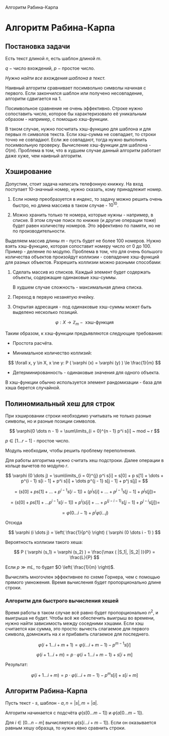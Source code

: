 Алгоритм Рабина-Карпа

# Алгоритм Рабина-Карпа

## Постановка задачи

Есть текст длиной $n$, есть шаблон длиной $m$.

$q$ − число вхождений, $p$ − простое число.

_Нужно найти все вхождения шаблона в текст._

Наивный алгоритм сравнивает посимвольно символы начиная с первого. Если закончился шаблон или получено несовпадение, алгоритм сдвигается на 1.

Посимвольное сравнение не очень эффективно. Строке нужно сопоставить число, которое бы характеризовало её уникальным образом - например, с помощью хэш-функции.

В таком случае, нужно посчитать хэш-функцию для шаблона и для первых m символов текста. Если хэш-сумма не совпадает, то строки точно не совпадают. Если же совпадают, тогда нужно выполнить посимвольную проверку. Вычисление хэш-функции для шаблона - $O(m)$. Проблема в том, что в худшем случае данный алгоритм работает даже хуже, чем наивный алгоритм.

## Хэширование

Допустим, стоит задача написать телефонную книжку. На вход поступает 10-значный номер, нужно сказать, кому принадлежит номер.

1. Если номер преобразуется в индекс, то задачу можно решить очень быстро, но длина массива в таком случае - $10^{10}$.

2. Можно хранить только те номера, которые нужны - например, в списке. В этом случае поиск по книжке (и другие операции тоже) будет равен количеству номеров. Это эффективно по памяти, но не по производительности.

Выделяем массив длины $m$ - пусть будет не более 100 номеров. Нужно взять хэш-функцию, которая сопоставит номеру число от 0 до 100. Пример - деление по модулю. Проблема в том, что для очень большого количества объектов произойдут коллизии - совпадение хэш-функций для разных объектов. Разрешить коллизии можно разными способами:

1. Сделать массив из списков. Каждый элемент будет содержать объекты, содержащие одинаковые хэш-суммы.

    В худшем случае сложность - максимальная длина списка.

2. Переход в первую незанятую ячейку.

3. Открытая адресация - под одинаковые хэш-суммы может быть выделено несколько позиций.

$$
\varphi: X \to \mathbb{Z}_m - \text{ хэш-функция}
$$

Таким образом, к хэш-функции предъявляются следующие требования:

- Простота расчёта.

- Минимальное количество коллизий:

$$
\forall x, y \in X, x \ne y: P ( \varphi (x) = \varphi (y) ) \le \frac{1}{m}
$$

- Детерминированность - одинаковые значения для одного объекта.

В хэш-функции обычно используется элемент рандомизации - база для хэша берется случайной.

## Полиномиальный хеш для строк

При хэшировании строки необходимо учитывать не только разные символы, но и разные позиции символов.

$$
\varphi(0 \dots n - 1) = \sum\limits_{i = 0}^{n - 1} p^i s[i] ~ mod ~ r
$$

$p \in [1 \dots r - 1]$ - простое число.

Модуль необходим, чтобы решить проблему переполнения.

Для работы алгоритма нужно считать хеш подстроки. Далее операции в кольце вычетов по модулю $r$.

$$
\varphi (0 \dots j) = \sum\limits_{i = 0}^{j} p^i s[i] = s[0] + p s[1] + \dots + p^{i - 1} s[i - 1] + p^i s[i] + \dots p^{j - 1} s[j - 1] + p^j s[j] =
$$

$$
= ( s[0] + p s[1] + \dots + p^{i - 1} s[i - 1] ) + (p^i s[i] + \dots + p^{j - 1} s[j - 1] + p^j s[j]) =
$$

$$
= ( s[0] + ps[1] + \dots p^{i - 1} s[i - 1] ) + p^i ( s[i] + \dots + p^{(j - i - 1)} s[j - 1] + p^{j - i} s[j] ) =
$$

$$
= \varphi (0 \dots i - 1) + p^i \varphi (i \dots j)
$$

Отсюда

$$
\varphi (i \dots j) = \left( \frac{1}{p^i} \right) ( \varphi (0 \dots i - 1) )
$$

Вероятность коллизии такого хеша:

$$
P ( \varphi (s_1) = \varphi (s_2) ) = \frac{\max ( |S_1|, |S_2| )}{P} = \frac{L}{P}
$$

Если $p \gg mL$, то будет $O \left( \frac{1}{m} \right)$.

Вычислять многочлен эффективнее по схеме Горнера, чем с помощью прямого умножения. Время вычисления будет пропорционально длине строки.

### Алгоритм для быстрого вычисления хешей

Время работы в таком случае всё равно будет пропорционально $n^2$, и выигрыша не будет. Чтобы всё же обеспечить выигрыш во времени, нужно найти зависимость между соседними хэшами. Если хэш считается как сумма, это просто: вычесть слагаемое для первого символа, домножить на $x$ и прибавить слагаемое для последнего.

$$
\varphi (i + 1 \dots i + m + 1) = \varphi (i \dots i + m - 1) - p^{m-1} s[i]
$$

$$
\varphi ( i + 1 \dots i + m ) = p \cdot \varphi ( i + 1 \dots i + m - 1 ) + s[i + m]
$$

Результат:

$$
\varphi ( i + 1 \dots i + m ) = p \cdot \varphi (i \dots i + m - 1) - p^m s[i] + s[i + m]
$$

## Алгоритм Рабина-Карпа

Пусть текст - $s$, шаблон - $a, n = |s|, m = |a|$.

Алгоритм начинается с подсчёта $\varphi (s[0 \dots m - 1])$ и $\varphi ( a [0 \dots m - 1] )$.

Для $i \in [0 \dots n - m]$ вычисляется $\varphi ( s[i \dots i + m - 1] )$. Если он оказывается равным хешу образца, то нужно явно сравнить строки.
